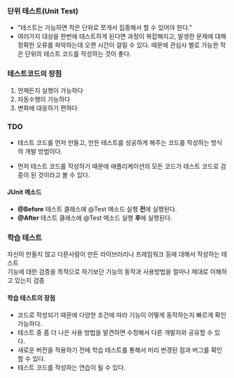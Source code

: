 ### 단위 테스트(Unit Test)  

- "테스트는 가능하면 작은 단위로 쪼개서 집중해서 할 수 있어야 한다."  
- 여러가지 대상을 한번에 테스트하게 된다면 과정이 복잡해지고, 발생한 문제에 대해 정확한 오류를 파악하는데 오랜 시간이 걸릴 수 있다. 때문에 관심사 별로 가능한 작은 단위의 테스트 코드를 작성하는 것이 좋다.

### 테스트코드의 장점

1. 언제든지 실행이 가능하다
2. 자동수행이 가능하다
3. 변화에 대응하기 편하다

### TDO
- 테스트 코드를 먼저 만들고, 만든 테스트를 성공하게 해주는 코드를 작성하는 방식의 개발 방법이다.  

- 먼저 테스트 코드를 작성하기 때문에 애플리케이션의 모든 코드가 테스트 코드로 검증이 된 것이라고 볼 수 있다.

#### JUnit 메소드
 - **@Before**
   테스트 클래스에 @Test 메소드 실행 **전**에 실행된다.
 - **@After**
   테스트 클래스에 @Test 메소드 실행 **후**에 실행된다.


### 학습 테스트

 자신이 만들지 않고 다른사람이 만든 라이브러리나 프레임워크 등에 대해서 작성하는 테스트  
 기능에 대한 검증을 목적으로 하기보단 기능의 동작과 사용방법을 얼마나 제대로 이해하고 있는지 검증

 #### 학습 테스트의 장점

 - 코드로 작성되기 때문에 다양한 조건에 따라 기능이 어떻게 동작하는지 빠르게 확인 가능하다.
 - 테스트 중 좀 더 나은 사용 방법을 발견하면 수정해서 다른 개발자와 공유할 수 있다.
 - 새로운 버전을 적용하기 전에 학습 테스트를 통해서 미리 번경된 점과 버그를 확인할 수 있다.
 - 테스트 코드를 작성하는 연습이 될 수 있다.